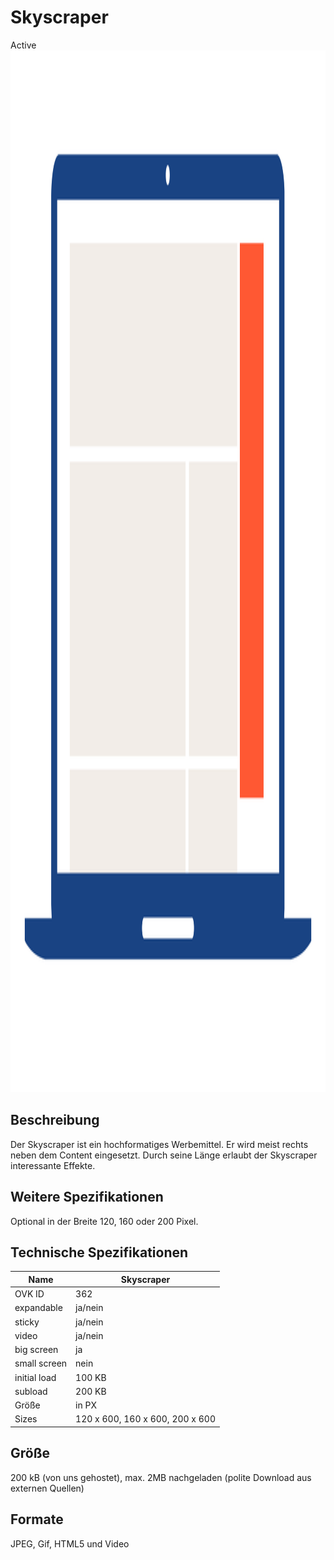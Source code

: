 # Skyscraper
<span class="badge badge--success">Active</span>
<img width="2500" height="1667" alt="OVK_WF_Desktop_Skyscraper" src="/img/formats/OVK_WF_Desktop_Skyscraper.png" />


## Beschreibung
Der Skyscraper ist ein hochformatiges Werbemittel. Er wird meist rechts neben dem Content eingesetzt. Durch seine Länge erlaubt der Skyscraper interessante Effekte.

## Weitere Spezifikationen
Optional in der Breite 120, 160 oder 200 Pixel.

## Technische Spezifikationen

| Name           | Skyscraper     |
|----------------|---------------|
| OVK ID         | 362           |
| expandable     | ja/nein       |
| sticky         | ja/nein       |
| video          | ja/nein       |
| big screen     | ja            |
| small screen   | nein          |
| initial load   | 100 KB        |
| subload        | 200 KB        |
| Größe          | in PX         |
| Sizes   | 120 x 600, 160 x 600, 200 x 600           |




## Größe
200 kB (von uns gehostet), max. 2MB nachgeladen (polite Download aus externen Quellen)

## Formate
JPEG, Gif, HTML5 und Video
